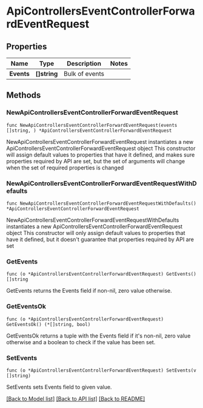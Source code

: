 # ApiControllersEventControllerForwardEventRequest

## Properties

Name | Type | Description | Notes
------------ | ------------- | ------------- | -------------
**Events** | **[]string** | Bulk of events | 

## Methods

### NewApiControllersEventControllerForwardEventRequest

`func NewApiControllersEventControllerForwardEventRequest(events []string, ) *ApiControllersEventControllerForwardEventRequest`

NewApiControllersEventControllerForwardEventRequest instantiates a new ApiControllersEventControllerForwardEventRequest object
This constructor will assign default values to properties that have it defined,
and makes sure properties required by API are set, but the set of arguments
will change when the set of required properties is changed

### NewApiControllersEventControllerForwardEventRequestWithDefaults

`func NewApiControllersEventControllerForwardEventRequestWithDefaults() *ApiControllersEventControllerForwardEventRequest`

NewApiControllersEventControllerForwardEventRequestWithDefaults instantiates a new ApiControllersEventControllerForwardEventRequest object
This constructor will only assign default values to properties that have it defined,
but it doesn't guarantee that properties required by API are set

### GetEvents

`func (o *ApiControllersEventControllerForwardEventRequest) GetEvents() []string`

GetEvents returns the Events field if non-nil, zero value otherwise.

### GetEventsOk

`func (o *ApiControllersEventControllerForwardEventRequest) GetEventsOk() (*[]string, bool)`

GetEventsOk returns a tuple with the Events field if it's non-nil, zero value otherwise
and a boolean to check if the value has been set.

### SetEvents

`func (o *ApiControllersEventControllerForwardEventRequest) SetEvents(v []string)`

SetEvents sets Events field to given value.



[[Back to Model list]](../README.md#documentation-for-models) [[Back to API list]](../README.md#documentation-for-api-endpoints) [[Back to README]](../README.md)


